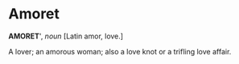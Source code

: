 # Amoret

**AMORET**', _noun_ \[Latin amor, love.\]

A lover; an amorous woman; also a love knot or a trifling love affair.